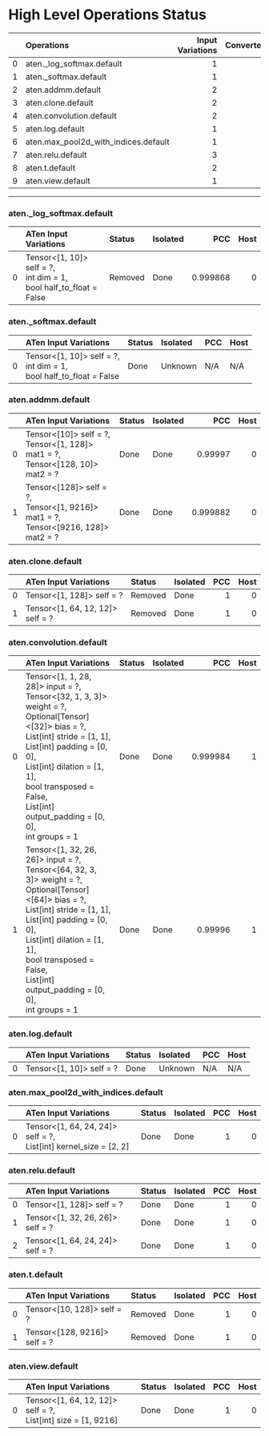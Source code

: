 # High Level Operations Status
|    | Operations                           |   Input Variations |   Converted |   Removed |   Fallback | Completed   |   Score |
|---:|:-------------------------------------|-------------------:|------------:|----------:|-----------:|:------------|--------:|
|  0 | aten._log_softmax.default            |                  1 |           0 |         1 |          0 | ✅          |       1 |
|  1 | aten._softmax.default                |                  1 |           1 |         0 |          0 | ✅          |       1 |
|  2 | aten.addmm.default                   |                  2 |           2 |         0 |          0 | ✅          |       1 |
|  3 | aten.clone.default                   |                  2 |           0 |         2 |          0 | ✅          |       1 |
|  4 | aten.convolution.default             |                  2 |           2 |         0 |          0 | ✅          |       1 |
|  5 | aten.log.default                     |                  1 |           1 |         0 |          0 | ✅          |       1 |
|  6 | aten.max_pool2d_with_indices.default |                  1 |           1 |         0 |          0 | ✅          |       1 |
|  7 | aten.relu.default                    |                  3 |           3 |         0 |          0 | ✅          |       1 |
|  8 | aten.t.default                       |                  2 |           0 |         2 |          0 | ✅          |       1 |
|  9 | aten.view.default                    |                  1 |           1 |         0 |          0 | ✅          |       1 |
***
### aten._log_softmax.default
|    | ATen Input Variations                                                   | Status   | Isolated   |      PCC |   Host |
|---:|:------------------------------------------------------------------------|:---------|:-----------|---------:|-------:|
|  0 | Tensor<[1, 10]> self = ?,<br>int dim = 1,<br>bool half_to_float = False | Removed  | Done       | 0.999868 |      0 |
### aten._softmax.default
|    | ATen Input Variations                                                   | Status   | Isolated   | PCC   | Host   |
|---:|:------------------------------------------------------------------------|:---------|:-----------|:------|:-------|
|  0 | Tensor<[1, 10]> self = ?,<br>int dim = 1,<br>bool half_to_float = False | Done     | Unknown    | N/A   | N/A    |
### aten.addmm.default
|    | ATen Input Variations                                                                  | Status   | Isolated   |      PCC |   Host |
|---:|:---------------------------------------------------------------------------------------|:---------|:-----------|---------:|-------:|
|  0 | Tensor<[10]> self = ?,<br>Tensor<[1, 128]> mat1 = ?,<br>Tensor<[128, 10]> mat2 = ?     | Done     | Done       | 0.99997  |      0 |
|  1 | Tensor<[128]> self = ?,<br>Tensor<[1, 9216]> mat1 = ?,<br>Tensor<[9216, 128]> mat2 = ? | Done     | Done       | 0.999882 |      0 |
### aten.clone.default
|    | ATen Input Variations            | Status   | Isolated   |   PCC |   Host |
|---:|:---------------------------------|:---------|:-----------|------:|-------:|
|  0 | Tensor<[1, 128]> self = ?        | Removed  | Done       |     1 |      0 |
|  1 | Tensor<[1, 64, 12, 12]> self = ? | Removed  | Done       |     1 |      0 |
### aten.convolution.default
|    | ATen Input Variations                                                                                                                                                                                                                                                                         | Status   | Isolated   |      PCC |   Host |
|---:|:----------------------------------------------------------------------------------------------------------------------------------------------------------------------------------------------------------------------------------------------------------------------------------------------|:---------|:-----------|---------:|-------:|
|  0 | Tensor<[1, 1, 28, 28]> input = ?,<br>Tensor<[32, 1, 3, 3]> weight = ?,<br>Optional[Tensor]<[32]> bias = ?,<br>List[int] stride = [1, 1],<br>List[int] padding = [0, 0],<br>List[int] dilation = [1, 1],<br>bool transposed = False,<br>List[int] output_padding = [0, 0],<br>int groups = 1   | Done     | Done       | 0.999984 |      1 |
|  1 | Tensor<[1, 32, 26, 26]> input = ?,<br>Tensor<[64, 32, 3, 3]> weight = ?,<br>Optional[Tensor]<[64]> bias = ?,<br>List[int] stride = [1, 1],<br>List[int] padding = [0, 0],<br>List[int] dilation = [1, 1],<br>bool transposed = False,<br>List[int] output_padding = [0, 0],<br>int groups = 1 | Done     | Done       | 0.99996  |      1 |
### aten.log.default
|    | ATen Input Variations    | Status   | Isolated   | PCC   | Host   |
|---:|:-------------------------|:---------|:-----------|:------|:-------|
|  0 | Tensor<[1, 10]> self = ? | Done     | Unknown    | N/A   | N/A    |
### aten.max_pool2d_with_indices.default
|    | ATen Input Variations                                               | Status   | Isolated   |   PCC |   Host |
|---:|:--------------------------------------------------------------------|:---------|:-----------|------:|-------:|
|  0 | Tensor<[1, 64, 24, 24]> self = ?,<br>List[int] kernel_size = [2, 2] | Done     | Done       |     1 |      0 |
### aten.relu.default
|    | ATen Input Variations            | Status   | Isolated   |   PCC |   Host |
|---:|:---------------------------------|:---------|:-----------|------:|-------:|
|  0 | Tensor<[1, 128]> self = ?        | Done     | Done       |     1 |      0 |
|  1 | Tensor<[1, 32, 26, 26]> self = ? | Done     | Done       |     1 |      0 |
|  2 | Tensor<[1, 64, 24, 24]> self = ? | Done     | Done       |     1 |      0 |
### aten.t.default
|    | ATen Input Variations        | Status   | Isolated   |   PCC |   Host |
|---:|:-----------------------------|:---------|:-----------|------:|-------:|
|  0 | Tensor<[10, 128]> self = ?   | Removed  | Done       |     1 |      0 |
|  1 | Tensor<[128, 9216]> self = ? | Removed  | Done       |     1 |      0 |
### aten.view.default
|    | ATen Input Variations                                           | Status   | Isolated   |   PCC |   Host |
|---:|:----------------------------------------------------------------|:---------|:-----------|------:|-------:|
|  0 | Tensor<[1, 64, 12, 12]> self = ?,<br>List[int] size = [1, 9216] | Done     | Done       |     1 |      0 |

